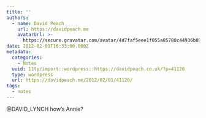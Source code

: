 ```yaml
---
title: ''
authors:
  - name: David Peach
    url: https://davidpeach.me
    avatarUrl: >-
      https://secure.gravatar.com/avatar/4d7faf5eee1f055a85788c44936b8995eaab6dfb004e7854ec747ccb272e91ee?s=96&d=mm&r=g
date: 2012-02-01T16:33:00.000Z
metadata:
  categories:
    - Notes
  uuid: 11ty/import::wordpress::https://davidpeach.co.uk/?p=41126
  type: wordpress
  url: https://davidpeach.me/2012/02/01/41126/
tags:
  - notes
---
```

@DAVID\_LYNCH how’s Annie?